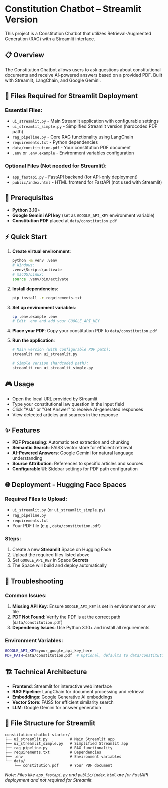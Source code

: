 # Constitution Chatbot – Streamlit Version

This project is a Constitution Chatbot that utilizes Retrieval-Augmented Generation (RAG) with a Streamlit interface.

## 📋 Overview
The Constitution Chatbot allows users to ask questions about constitutional documents and receive AI-powered answers based on a provided PDF. Built with Streamlit, LangChain, and Google Gemini.

## 🎯 Files Required for Streamlit Deployment

### Essential Files:
- `ui_streamlit.py` - Main Streamlit application with configurable settings
- `ui_streamlit_simple.py` - Simplified Streamlit version (hardcoded PDF path)
- `rag_pipeline.py` - Core RAG functionality using LangChain
- `requirements.txt` - Python dependencies
- `data/constitution.pdf` - Your constitution PDF document
- `.env` or `.env.example` - Environment variables configuration

### Optional Files (Not needed for Streamlit):
- `app_fastapi.py` - FastAPI backend (for API-only deployment)
- `public/index.html` - HTML frontend for FastAPI (not used with Streamlit)

## 🚀 Prerequisites
- **Python 3.10+**
- **Google Gemini API key** (set as `GOOGLE_API_KEY` environment variable)
- **Constitution PDF** placed at `data/constitution.pdf`

## ⚡ Quick Start

1. **Create virtual environment**:
   ```bash
   python -m venv .venv
   # Windows:
   .venv\Scripts\activate
   # macOS/Linux:
   source .venv/bin/activate
   ```

2. **Install dependencies**:
   ```bash
   pip install -r requirements.txt
   ```

3. **Set up environment variables**:
   ```bash
   cp .env.example .env
   # Edit .env and add your GOOGLE_API_KEY
   ```

4. **Place your PDF**:
   Copy your constitution PDF to `data/constitution.pdf`

5. **Run the application**:
   ```bash
   # Main version (with configurable PDF path):
   streamlit run ui_streamlit.py
   
   # Simple version (hardcoded path):
   streamlit run ui_streamlit_simple.py
   ```

## 🎮 Usage
- Open the local URL provided by Streamlit
- Type your constitutional law question in the input field
- Click "Ask" or "Get Answer" to receive AI-generated responses
- View detected articles and sources in the response

## ✨ Features
- **PDF Processing**: Automatic text extraction and chunking
- **Semantic Search**: FAISS vector store for efficient retrieval
- **AI-Powered Answers**: Google Gemini for natural language understanding
- **Source Attribution**: References to specific articles and sources
- **Configurable UI**: Sidebar settings for PDF path configuration

## 🌐 Deployment - Hugging Face Spaces

### Required Files to Upload:
- `ui_streamlit.py` (or `ui_streamlit_simple.py`)
- `rag_pipeline.py`
- `requirements.txt`
- Your PDF file (e.g., `data/constitution.pdf`)

### Steps:
1. Create a new **Streamlit** Space on Hugging Face
2. Upload the required files listed above
3. Set `GOOGLE_API_KEY` in Space **Secrets**
4. The Space will build and deploy automatically

## 🔧 Troubleshooting

### Common Issues:
1. **Missing API Key**: Ensure `GOOGLE_API_KEY` is set in environment or .env file
2. **PDF Not Found**: Verify the PDF is at the correct path (`data/constitution.pdf`)
3. **Dependency Issues**: Use Python 3.10+ and install all requirements

### Environment Variables:
```bash
GOOGLE_API_KEY=your_google_api_key_here
PDF_PATH=data/constitution.pdf  # Optional, defaults to data/constitution.pdf
```

## 🏗️ Technical Architecture
- **Frontend**: Streamlit for interactive web interface
- **RAG Pipeline**: LangChain for document processing and retrieval
- **Embeddings**: Google Generative AI embeddings
- **Vector Store**: FAISS for efficient similarity search
- **LLM**: Google Gemini for answer generation

## 📁 File Structure for Streamlit
```
constitution-chatbot-starter/
├── ui_streamlit.py          # Main Streamlit app
├── ui_streamlit_simple.py   # Simplified Streamlit app
├── rag_pipeline.py          # RAG functionality
├── requirements.txt         # Dependencies
├── .env                     # Environment variables
└── data/
    └── constitution.pdf     # Your PDF document
```

*Note: Files like `app_fastapi.py` and `public/index.html` are for FastAPI deployment and not required for Streamlit.*
